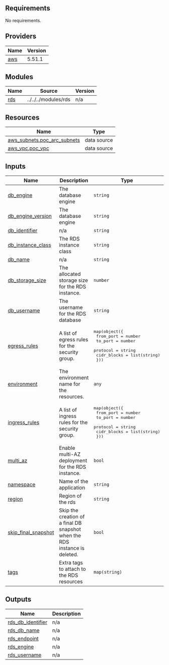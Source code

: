 <!-- BEGINNING OF PRE-COMMIT-TERRAFORM DOCS HOOK -->
## Requirements

No requirements.

## Providers

| Name | Version |
|------|---------|
| <a name="provider_aws"></a> [aws](#provider\_aws) | 5.51.1 |

## Modules

| Name | Source | Version |
|------|--------|---------|
| <a name="module_rds"></a> [rds](#module\_rds) | ../../../modules/rds | n/a |

## Resources

| Name | Type |
|------|------|
| [aws_subnets.poc_arc_subnets](https://registry.terraform.io/providers/hashicorp/aws/latest/docs/data-sources/subnets) | data source |
| [aws_vpc.poc_vpc](https://registry.terraform.io/providers/hashicorp/aws/latest/docs/data-sources/vpc) | data source |

## Inputs

| Name | Description | Type | Default | Required |
|------|-------------|------|---------|:--------:|
| <a name="input_db_engine"></a> [db\_engine](#input\_db\_engine) | The database engine | `string` | n/a | yes |
| <a name="input_db_engine_version"></a> [db\_engine\_version](#input\_db\_engine\_version) | The database engine | `string` | n/a | yes |
| <a name="input_db_identifier"></a> [db\_identifier](#input\_db\_identifier) | n/a | `string` | n/a | yes |
| <a name="input_db_instance_class"></a> [db\_instance\_class](#input\_db\_instance\_class) | The RDS instance class | `string` | n/a | yes |
| <a name="input_db_name"></a> [db\_name](#input\_db\_name) | n/a | `string` | n/a | yes |
| <a name="input_db_storage_size"></a> [db\_storage\_size](#input\_db\_storage\_size) | The allocated storage size for the RDS instance. | `number` | n/a | yes |
| <a name="input_db_username"></a> [db\_username](#input\_db\_username) | The username for the RDS database | `string` | n/a | yes |
| <a name="input_egress_rules"></a> [egress\_rules](#input\_egress\_rules) | A list of egress rules for the security group. | <pre>map(object({<br>    from_port   = number<br>    to_port     = number<br>    protocol    = string<br>    cidr_blocks = list(string)<br>  }))</pre> | n/a | yes |
| <a name="input_environment"></a> [environment](#input\_environment) | The environment name for the resources. | `any` | n/a | yes |
| <a name="input_ingress_rules"></a> [ingress\_rules](#input\_ingress\_rules) | A list of ingress rules for the security group. | <pre>map(object({<br>    from_port   = number<br>    to_port     = number<br>    protocol    = string<br>    cidr_blocks = list(string)<br>  }))</pre> | n/a | yes |
| <a name="input_multi_az"></a> [multi\_az](#input\_multi\_az) | Enable multi-AZ deployment for the RDS instance. | `bool` | n/a | yes |
| <a name="input_namespace"></a> [namespace](#input\_namespace) | Name of the application | `string` | n/a | yes |
| <a name="input_region"></a> [region](#input\_region) | Region of the rds | `string` | n/a | yes |
| <a name="input_skip_final_snapshot"></a> [skip\_final\_snapshot](#input\_skip\_final\_snapshot) | Skip the creation of a final DB snapshot when the RDS instance is deleted. | `bool` | n/a | yes |
| <a name="input_tags"></a> [tags](#input\_tags) | Extra tags to attach to the RDS resources | `map(string)` | `{}` | no |

## Outputs

| Name | Description |
|------|-------------|
| <a name="output_rds_db_identifier"></a> [rds\_db\_identifier](#output\_rds\_db\_identifier) | n/a |
| <a name="output_rds_db_name"></a> [rds\_db\_name](#output\_rds\_db\_name) | n/a |
| <a name="output_rds_endpoint"></a> [rds\_endpoint](#output\_rds\_endpoint) | n/a |
| <a name="output_rds_engine"></a> [rds\_engine](#output\_rds\_engine) | n/a |
| <a name="output_rds_username"></a> [rds\_username](#output\_rds\_username) | n/a |
<!-- END OF PRE-COMMIT-TERRAFORM DOCS HOOK -->